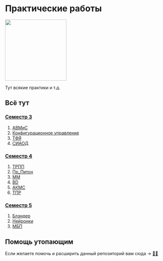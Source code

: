 # Практические работы

<img src="https://giffun.ru/wp-content/uploads/2022/08/6c90288d7e10d46d18895f17f420a92c.gif" width="200">

Тут всякие практики и т.д.

## Всё тут

### [Семестр 3](semestr-3/)

1. [АВМиС](semestr-3/AVMS/)
2. [Конфигурационное управление](semestr-3/KY/)
3. [ТФЯ](semestr-3/TFYA/)
4. [СИАОД](semestr-3/СИАОД)

### [Семестр 4](semestr-4/)

1. [ТРПП](semestr-4/TRPP/)
2. [Пр_Питон](semestr-4/Pr_Python/)
3. [ММ](semestr-4/MM/)
4. [BD](semestr-4/BD/)
5. [АКМС](semestr-4/AKMS/)
6. [ТПР](semestr-4/ТПР/)

### [Семестр 5](semestr-5/)
1. [Блэндер](semestr-5/Blender/)
2. [Нейронки](semestr-5/Neyronki/)
3. [МБП](semestr-5/MBP/)

## Помощь утопающим 

Если желаете помочь и расширить данный репозиторий вам сюда -> [🐱‍👤](contributing.md)
